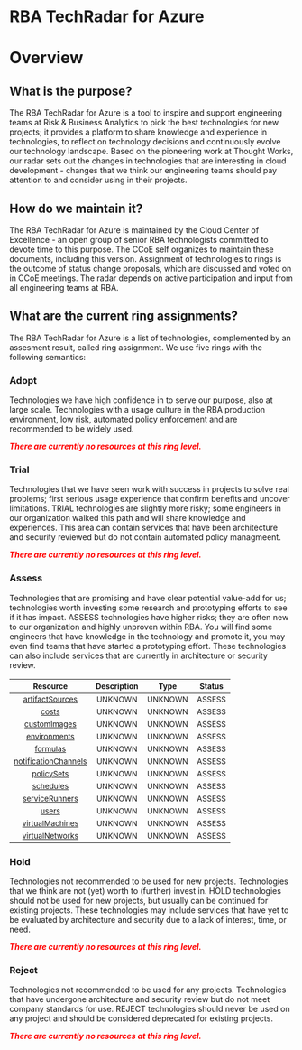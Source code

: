 
RBA TechRadar for Azure
=======================

# Overview

## What is the purpose?


The RBA TechRadar for Azure is a tool to inspire and support engineering teams at Risk & Business Analytics to pick the best technologies for new projects; it provides a platform to share knowledge and experience in technologies, to reflect on technology decisions and continuously evolve our technology landscape.  Based on the pioneering work at Thought Works, our radar sets out the changes in technologies that are interesting in cloud development - changes that we think our engineering teams should pay attention to and consider using in their projects.
## How do we maintain it?


The RBA TechRadar for Azure is maintained by the Cloud Center of Excellence - an open group of senior RBA technologists committed to devote time to this purpose.  The CCoE self organizes to maintain these documents, including this version.  Assignment of technologies to rings is the outcome of status change proposals, which are discussed and voted on in CCoE meetings.  The radar depends on active participation and input from all engineering teams at RBA.
## What are the current ring assignments?


The RBA TechRadar for Azure is a list of technologies, complemented by an assesment result, called ring assignment.  We use five rings with the following semantics:
### Adopt


Technologies we have high confidence in to serve our purpose, also at large scale.  Technologies with a usage culture in the RBA production environment, low risk, automated policy enforcement and are recommended to be widely used.  
  
***<font color="red"> There are currently no resources at this ring level. </font>***
### Trial


Technologies that we have seen work with success in projects to solve real problems;  first serious usage experience that confirm benefits and uncover limitations.  TRIAL technologies are slightly more risky; some engineers in our organization walked this path and will share knowledge and experiences.  This area can contain services that have been architecture and security reviewed but do not contain automated policy managmeent.  
  
***<font color="red"> There are currently no resources at this ring level. </font>***
### Assess


Technologies that are promising and have clear potential value-add for us; technologies worth investing some research and prototyping efforts to see if it has impact.  ASSESS technologies have higher risks;  they are often new to our organization and highly unproven within RBA.  You will find some engineers that have knowledge in the technology and promote it, you may even find teams that have started a prototyping effort.  These technologies can also include services that are currently in architecture or security review.  

|<sub>Resource</sub>|<sub>Description</sub>|<sub>Type</sub>|<sub>Status</sub>|
| :---: | :---: | :---: | :---: |
|<sub>[artifactSources](https://github.com/openrba/python-azure-techradar/tree/master/Microsoft.DBforMySQL/labs/artifactSources)</sub>|<sub>UNKNOWN</sub>|<sub>UNKNOWN</sub>|<sub>ASSESS</sub>|
|<sub>[costs](https://github.com/openrba/python-azure-techradar/tree/master/Microsoft.DBforMySQL/labs/costs)</sub>|<sub>UNKNOWN</sub>|<sub>UNKNOWN</sub>|<sub>ASSESS</sub>|
|<sub>[customImages](https://github.com/openrba/python-azure-techradar/tree/master/Microsoft.DBforMySQL/labs/customImages)</sub>|<sub>UNKNOWN</sub>|<sub>UNKNOWN</sub>|<sub>ASSESS</sub>|
|<sub>[environments](https://github.com/openrba/python-azure-techradar/tree/master/Microsoft.DBforMySQL/labs/environments)</sub>|<sub>UNKNOWN</sub>|<sub>UNKNOWN</sub>|<sub>ASSESS</sub>|
|<sub>[formulas](https://github.com/openrba/python-azure-techradar/tree/master/Microsoft.DBforMySQL/labs/formulas)</sub>|<sub>UNKNOWN</sub>|<sub>UNKNOWN</sub>|<sub>ASSESS</sub>|
|<sub>[notificationChannels](https://github.com/openrba/python-azure-techradar/tree/master/Microsoft.DBforMySQL/labs/notificationChannels)</sub>|<sub>UNKNOWN</sub>|<sub>UNKNOWN</sub>|<sub>ASSESS</sub>|
|<sub>[policySets](https://github.com/openrba/python-azure-techradar/tree/master/Microsoft.DBforMySQL/labs/policySets)</sub>|<sub>UNKNOWN</sub>|<sub>UNKNOWN</sub>|<sub>ASSESS</sub>|
|<sub>[schedules](https://github.com/openrba/python-azure-techradar/tree/master/Microsoft.DBforMySQL/labs/schedules)</sub>|<sub>UNKNOWN</sub>|<sub>UNKNOWN</sub>|<sub>ASSESS</sub>|
|<sub>[serviceRunners](https://github.com/openrba/python-azure-techradar/tree/master/Microsoft.DBforMySQL/labs/serviceRunners)</sub>|<sub>UNKNOWN</sub>|<sub>UNKNOWN</sub>|<sub>ASSESS</sub>|
|<sub>[users](https://github.com/openrba/python-azure-techradar/tree/master/Microsoft.DBforMySQL/labs/users)</sub>|<sub>UNKNOWN</sub>|<sub>UNKNOWN</sub>|<sub>ASSESS</sub>|
|<sub>[virtualMachines](https://github.com/openrba/python-azure-techradar/tree/master/Microsoft.DBforMySQL/labs/virtualMachines)</sub>|<sub>UNKNOWN</sub>|<sub>UNKNOWN</sub>|<sub>ASSESS</sub>|
|<sub>[virtualNetworks](https://github.com/openrba/python-azure-techradar/tree/master/Microsoft.DBforMySQL/labs/virtualNetworks)</sub>|<sub>UNKNOWN</sub>|<sub>UNKNOWN</sub>|<sub>ASSESS</sub>|

### Hold


Technologies not recommended to be used for new projects. Technologies that we think are not (yet) worth to (further) invest in.  HOLD technologies should not be used for new projects, but usually can be continued for existing projects.  These technologies may include services that have yet to be evaluated by architecture and security due to a lack of interest, time, or need.  
  
***<font color="red"> There are currently no resources at this ring level. </font>***
### Reject


Technologies not recommended to be used for any projects. Technologies that have undergone architecture and security review but do not meet company standards for use.  REJECT technologies should never be used on any project and should be considered deprecated for existing projects.  
  
***<font color="red"> There are currently no resources at this ring level. </font>***